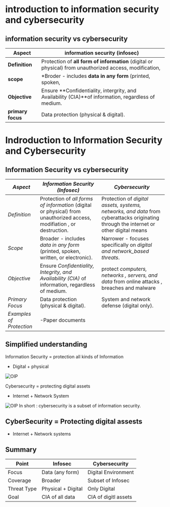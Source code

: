 # introduction to information  security and cybersecurity
## information security vs cybersecurity
|**Aspect**               |**information security (infosec)**
|------------------------ |------------------------------------------------
|**Definition**           | Protection of **all form of information** (digital or  physical) from unauthorized access, modification,
|**scope**                | *Broder - includes **data in any form** (printed, spoken,
| **Objective**           |Ensure **Confidentiality, intergrity, and Availability (CIA)**of information, regardless of medium.
| **primary focus**       |Data protection (physical & digital).
# Indroduction to Information Security and Cybersecurity
## Information Security vs cybersecurity
|*Aspect*                 | *Information Security (Infosec)*                                                                                      | *Cybersecurity*
|---------------------------|-------------------------------------------------------------------------------------------------------------------------|----------------------------------------------------------------------
|*Definition*             | Protection of *all forms of information* (digital or physical) from unauthorized access, modifiation , or destruction.| Protection of *digital assets, systems, networks, and data* from cyberattacks originating through the internet or other digital means
|*Scope*                  | Broader - includes *data in any form* (printed, spoken, written, or electronic).                                      | Narrower - focuses specifically on *digital and network_based threats*.
|*Objective*              | Ensure *Confidentiality, Integrity, and Availability (CIA)* of information, regardless of medium.                     | protect *computers, networks , servers, and data* from online attacks , breaches and malware
|*Primary Focus*          | Data protection (physical & digital).                                                                                   | System and network defense (digital only).
|*Examples of Protection* | -Paper documents                                                                                                        |


## Simplified understanding
Information Security = protection all kinds of Information
* Digital + physical

![OIP](https://github.com/user-attachments/assets/dc317b9c-4d07-403f-a98b-08e753e1bb78)

Cybersecurity = protecting digital assets
* Internet + Network System

![OIP](https://github.com/user-attachments/assets/ff2a99a1-bbf9-48b7-8ddf-92f404aa167d)
In short :
cybersecurity is a subset of information security.


## CyberSecurity = Protecting digital assests 
- Internet + Network systems
## Summary
| Point             | Infosec               | Cybersecurity       |
|-------------------|-----------------------|---------------------|
| Focus             | Data (any form)       | Digital Environment |
| Coverage          | Broader               | Subset of Infosec   |
| Threat Type       | Physical + Digital    | Only Digital        |
| Goal              | CIA of all data       | CIA of digitl assets|

